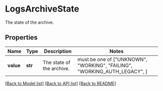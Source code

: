 # LogsArchiveState

The state of the archive.

## Properties
Name | Type | Description | Notes
------------ | ------------- | ------------- | -------------
**value** | **str** | The state of the archive. |  must be one of ["UNKNOWN", "WORKING", "FAILING", "WORKING_AUTH_LEGACY", ]

[[Back to Model list]](README.md#documentation-for-models) [[Back to API list]](README.md#documentation-for-api-endpoints) [[Back to README]](README.md)


